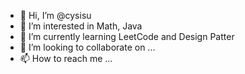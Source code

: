 - 👋 Hi, I’m @cysisu
- 👀 I’m interested in Math, Java 
- 🌱 I’m currently learning LeetCode and Design Patter
- 💞️ I’m looking to collaborate on ...
- 📫 How to reach me ...

<!---
cysisu/cysisu is a ✨ special ✨ repository because its `README.md` (this file) appears on your GitHub profile.
You can click the Preview link to take a look at your changes.
--->

